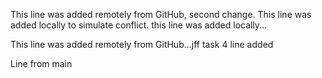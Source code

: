 This line was added remotely from GitHub, second change.
This line was added locally to simulate conflict.
this line was added locally...

This line was added remotely from GitHub...jff
task 4 line added

Line from main
